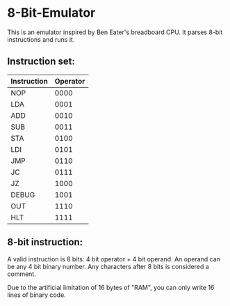 # 8-Bit-Emulator

This is an emulator inspired by Ben Eater's breadboard CPU. It parses 8-bit instructions and runs it.

## Instruction set:
| Instruction | Operator |
| ----------- | -------- |
| NOP         | 0000     |
| LDA         | 0001     | 
| ADD         | 0010     |
| SUB         | 0011     |
| STA         | 0100     |
| LDI         | 0101     |
| JMP         | 0110     |
| JC          | 0111     |
| JZ          | 1000     |
| DEBUG       | 1001     |
| OUT         | 1110     |
| HLT         | 1111     |

## 8-bit instruction:
A valid instruction is 8 bits: 4 bit operator + 4 bit operand. An operand can be any 4 bit binary number. Any characters after 8 bits is considered a comment.

Due to the artificial limitation of 16 bytes of "RAM", you can only write 16 lines of binary code.
